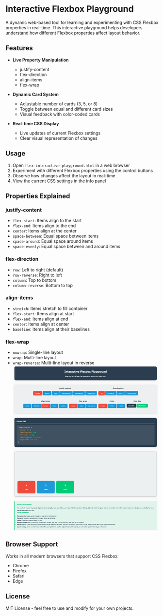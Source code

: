 # Interactive Flexbox Playground

A dynamic web-based tool for learning and experimenting with CSS Flexbox properties in real-time. This interactive playground helps developers understand how different Flexbox properties affect layout behavior.

## Features

- **Live Property Manipulation**
  - justify-content
  - flex-direction
  - align-items
  - flex-wrap

- **Dynamic Card System**
  - Adjustable number of cards (3, 5, or 8)
  - Toggle between equal and different card sizes
  - Visual feedback with color-coded cards

- **Real-time CSS Display**
  - Live updates of current Flexbox settings
  - Clear visual representation of changes

## Usage

1. Open `flex-interactive-playground.html` in a web browser
2. Experiment with different Flexbox properties using the control buttons
3. Observe how changes affect the layout in real-time
4. View the current CSS settings in the info panel

## Properties Explained

### justify-content
- `flex-start`: Items align to the start
- `flex-end`: Items align to the end
- `center`: Items align at the center
- `space-between`: Equal space between items
- `space-around`: Equal space around items
- `space-evenly`: Equal space between and around items

### flex-direction
- `row`: Left to right (default)
- `row-reverse`: Right to left
- `column`: Top to bottom
- `column-reverse`: Bottom to top

### align-items
- `stretch`: Items stretch to fill container
- `flex-start`: Items align at start
- `flex-end`: Items align at end
- `center`: Items align at center
- `baseline`: Items align at their baselines

### flex-wrap
- `nowrap`: Single-line layout
- `wrap`: Multi-line layout
- `wrap-reverse`: Multi-line layout in reverse
![Alt Text](https://github.com/rimkahan888/weekend_hobby/blob/main/css_justify/images/flex%20justify.png)
## Browser Support

Works in all modern browsers that support CSS Flexbox:
- Chrome
- Firefox
- Safari
- Edge

## License

MIT License - feel free to use and modify for your own projects.
